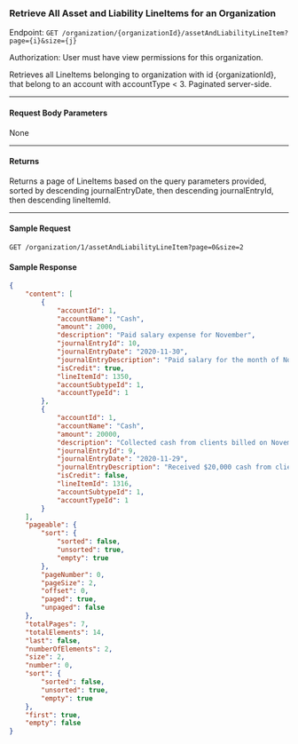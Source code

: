 ### Retrieve All Asset and Liability LineItems for an Organization
Endpoint: `GET /organization/{organizationId}/assetAndLiabilityLineItem?page={i}&size={j}`

Authorization: User must have view permissions for this organization.

Retrieves all LineItems belonging to organization with id {organizationId}, that belong to an account with accountType < 3. Paginated server-side.

___
#### Request Body Parameters
None
___
#### Returns
Returns a page of LineItems based on the query parameters provided, sorted by descending journalEntryDate, then descending journalEntryId, then descending lineItemId.
___

#### Sample Request
`GET /organization/1/assetAndLiabilityLineItem?page=0&size=2`
<br />

#### Sample Response
```json 
{
    "content": [
        {
            "accountId": 1,
            "accountName": "Cash",
            "amount": 2000,
            "description": "Paid salary expense for November",
            "journalEntryId": 10,
            "journalEntryDate": "2020-11-30",
            "journalEntryDescription": "Paid salary for the month of November $7,501",
            "isCredit": true,
            "lineItemId": 1350,
            "accountSubtypeId": 1,
            "accountTypeId": 1
        },
        {
            "accountId": 1,
            "accountName": "Cash",
            "amount": 20000,
            "description": "Collected cash from clients billed on November 21",
            "journalEntryId": 9,
            "journalEntryDate": "2020-11-29",
            "journalEntryDescription": "Received $20,000 cash from clients billed on November 21.",
            "isCredit": false,
            "lineItemId": 1316,
            "accountSubtypeId": 1,
            "accountTypeId": 1
        }
    ],
    "pageable": {
        "sort": {
            "sorted": false,
            "unsorted": true,
            "empty": true
        },
        "pageNumber": 0,
        "pageSize": 2,
        "offset": 0,
        "paged": true,
        "unpaged": false
    },
    "totalPages": 7,
    "totalElements": 14,
    "last": false,
    "numberOfElements": 2,
    "size": 2,
    "number": 0,
    "sort": {
        "sorted": false,
        "unsorted": true,
        "empty": true
    },
    "first": true,
    "empty": false
}
```

